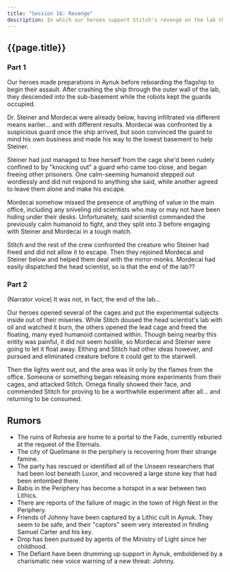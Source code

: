 ```yaml
---
title: "Session 16: Revenge"
description: In which our heroes support Stitch's revenge on the lab that cruelly experimented on him.
---
```


## {{page.title}}

### Part 1

Our heroes made preparations in Aynuk before reboarding the flagship to begin their assault. After crashing the ship through the outer wall of the lab, they descended into the sub-basement while the robots kept the guards occupied.

Dr. Steiner and Mordecai were already below, having infiltrated via different means earlier... and with different results. Mordecai was confronted by a suspicious guard once the ship arrived, but soon convinced the guard to mind his own business and made his way to the lowest basement to help Steiner. 

Steiner had just managed to free herself from the cage she'd been rudely confined to by "knocking out" a guard who came too close, and began freeing other prisoners. One calm-seeming humanoid stepped out wordlessly and did not respond to anything she said, while another agreed to leave them alone and make his escape.

Mordecai somehow missed the presence of anything of value in the main office, including any sniveling old scientists who may or may not have been hiding under their desks. Unfortunately, said scientist commanded the previously calm humanoid to fight, and they split into 3 before engaging with Steiner and Mordecai in a tough match.

Stitch and the rest of the crew confronted the creature who Steiner had freed and did not allow it to escape. Then they rejoined Mordecai and Steiner below and helped them deal with the mirror-monks. Mordecai had easily dispatched the head scientist, so is that the end of the lab??

### Part 2

(Narrator voice) It was not, in fact, the end of the lab...

Our heroes opened several of the cages and put the experimental subjects inside out of their miseries. While Stitch doused the head scientist's lab with oil and watched it burn, the others opened the lead cage and freed the floating, many eyed humanoid contained within. Though being nearby this entity was painful, it did not seem hostile, so Mordecai and Steiner were going to let it float away. Elthing and Stitch had other ideas however, and pursued and eliminated creature before it could get to the stairwell.

Then the lights went out, and the area was lit only by the flames from the office. Someone or something began releasing more experiments from their cages, and attacked Stitch. Omega finally showed their face, and commended Stitch for proving to be a worthwhile experiment after all... and returning to be consumed.

## Rumors
* The ruins of Rohesia are home to a portal to the Fade, currently reburied at the request of the Eternals.
* The city of Quelimane in the periphery is recovering from their strange famine.
* The party has rescued or identified all of the Unseen researchers that had been lost beneath Luxor, and recovered a large stone key that had been entombed there.
* Babis in the Periphery has become a hotspot in a war between two Lithics.
* There are reports of the failure of magic in the town of High Nest in the Periphery.
* Friends of Johnny have been captured by a Lithic cult in Aynuk. They seem to be safe, and their "captors" seem very interested in finding Samuel Carter and his key.
* Drop has been pursued by agents of the Ministry of Light since her childhood.
* The Defiant have been drumming up support in Aynuk, emboldened by a charismatic new voice warning of a new threat: Johnny.

